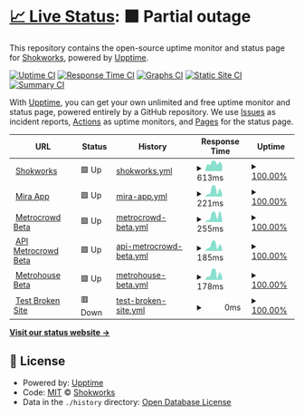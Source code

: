 # [📈 Live Status](https://shokworks.github.io/upptime): <!--live status--> **🟧 Partial outage**

This repository contains the open-source uptime monitor and status page for [Shokworks](https://shokworks.github.io/upptime), powered by [Upptime](https://github.com/upptime/upptime).

[![Uptime CI](https://github.com/shokworks/upptime/workflows/Uptime%20CI/badge.svg)](https://github.com/shokworks/upptime/actions?query=workflow%3A%22Uptime+CI%22)
[![Response Time CI](https://github.com/shokworks/upptime/workflows/Response%20Time%20CI/badge.svg)](https://github.com/shokworks/upptime/actions?query=workflow%3A%22Response+Time+CI%22)
[![Graphs CI](https://github.com/shokworks/upptime/workflows/Graphs%20CI/badge.svg)](https://github.com/shokworks/upptime/actions?query=workflow%3A%22Graphs+CI%22)
[![Static Site CI](https://github.com/shokworks/upptime/workflows/Static%20Site%20CI/badge.svg)](https://github.com/shokworks/upptime/actions?query=workflow%3A%22Static+Site+CI%22)
[![Summary CI](https://github.com/shokworks/upptime/workflows/Summary%20CI/badge.svg)](https://github.com/shokworks/upptime/actions?query=workflow%3A%22Summary+CI%22)

With [Upptime](https://upptime.js.org), you can get your own unlimited and free uptime monitor and status page, powered entirely by a GitHub repository. We use [Issues](https://github.com/shokworks/upptime/issues) as incident reports, [Actions](https://github.com/shokworks/upptime/actions) as uptime monitors, and [Pages](https://shokworks.github.io/upptime) for the status page.

<!--start: status pages-->
<!-- This summary is generated by Upptime (https://github.com/upptime/upptime) -->
<!-- Do not edit this manually, your changes will be overwritten -->
<!-- prettier-ignore -->
| URL | Status | History | Response Time | Uptime |
| --- | ------ | ------- | ------------- | ------ |
| <img alt="" src="https://favicons.githubusercontent.com/shokworks.io" height="13"> [Shokworks](https://shokworks.io) | 🟩 Up | [shokworks.yml](https://github.com/shokworks/upptime/commits/HEAD/history/shokworks.yml) | <details><summary><img alt="Response time graph" src="./graphs/shokworks/response-time-week.png" height="20"> 613ms</summary><br><a href="https://shokworks.github.io/upptime/history/shokworks"><img alt="Response time 958" src="https://img.shields.io/endpoint?url=https%3A%2F%2Fraw.githubusercontent.com%2Fshokworks%2Fupptime%2FHEAD%2Fapi%2Fshokworks%2Fresponse-time.json"></a><br><a href="https://shokworks.github.io/upptime/history/shokworks"><img alt="24-hour response time 489" src="https://img.shields.io/endpoint?url=https%3A%2F%2Fraw.githubusercontent.com%2Fshokworks%2Fupptime%2FHEAD%2Fapi%2Fshokworks%2Fresponse-time-day.json"></a><br><a href="https://shokworks.github.io/upptime/history/shokworks"><img alt="7-day response time 613" src="https://img.shields.io/endpoint?url=https%3A%2F%2Fraw.githubusercontent.com%2Fshokworks%2Fupptime%2FHEAD%2Fapi%2Fshokworks%2Fresponse-time-week.json"></a><br><a href="https://shokworks.github.io/upptime/history/shokworks"><img alt="30-day response time 638" src="https://img.shields.io/endpoint?url=https%3A%2F%2Fraw.githubusercontent.com%2Fshokworks%2Fupptime%2FHEAD%2Fapi%2Fshokworks%2Fresponse-time-month.json"></a><br><a href="https://shokworks.github.io/upptime/history/shokworks"><img alt="1-year response time 958" src="https://img.shields.io/endpoint?url=https%3A%2F%2Fraw.githubusercontent.com%2Fshokworks%2Fupptime%2FHEAD%2Fapi%2Fshokworks%2Fresponse-time-year.json"></a></details> | <details><summary><a href="https://shokworks.github.io/upptime/history/shokworks">100.00%</a></summary><a href="https://shokworks.github.io/upptime/history/shokworks"><img alt="All-time uptime 100.00%" src="https://img.shields.io/endpoint?url=https%3A%2F%2Fraw.githubusercontent.com%2Fshokworks%2Fupptime%2FHEAD%2Fapi%2Fshokworks%2Fuptime.json"></a><br><a href="https://shokworks.github.io/upptime/history/shokworks"><img alt="24-hour uptime 100.00%" src="https://img.shields.io/endpoint?url=https%3A%2F%2Fraw.githubusercontent.com%2Fshokworks%2Fupptime%2FHEAD%2Fapi%2Fshokworks%2Fuptime-day.json"></a><br><a href="https://shokworks.github.io/upptime/history/shokworks"><img alt="7-day uptime 100.00%" src="https://img.shields.io/endpoint?url=https%3A%2F%2Fraw.githubusercontent.com%2Fshokworks%2Fupptime%2FHEAD%2Fapi%2Fshokworks%2Fuptime-week.json"></a><br><a href="https://shokworks.github.io/upptime/history/shokworks"><img alt="30-day uptime 100.00%" src="https://img.shields.io/endpoint?url=https%3A%2F%2Fraw.githubusercontent.com%2Fshokworks%2Fupptime%2FHEAD%2Fapi%2Fshokworks%2Fuptime-month.json"></a><br><a href="https://shokworks.github.io/upptime/history/shokworks"><img alt="1-year uptime 100.00%" src="https://img.shields.io/endpoint?url=https%3A%2F%2Fraw.githubusercontent.com%2Fshokworks%2Fupptime%2FHEAD%2Fapi%2Fshokworks%2Fuptime-year.json"></a></details>
| <img alt="" src="https://favicons.githubusercontent.com/app.miraapp.io" height="13"> [Mira App](https://app.miraapp.io) | 🟩 Up | [mira-app.yml](https://github.com/shokworks/upptime/commits/HEAD/history/mira-app.yml) | <details><summary><img alt="Response time graph" src="./graphs/mira-app/response-time-week.png" height="20"> 221ms</summary><br><a href="https://shokworks.github.io/upptime/history/mira-app"><img alt="Response time 186" src="https://img.shields.io/endpoint?url=https%3A%2F%2Fraw.githubusercontent.com%2Fshokworks%2Fupptime%2FHEAD%2Fapi%2Fmira-app%2Fresponse-time.json"></a><br><a href="https://shokworks.github.io/upptime/history/mira-app"><img alt="24-hour response time 102" src="https://img.shields.io/endpoint?url=https%3A%2F%2Fraw.githubusercontent.com%2Fshokworks%2Fupptime%2FHEAD%2Fapi%2Fmira-app%2Fresponse-time-day.json"></a><br><a href="https://shokworks.github.io/upptime/history/mira-app"><img alt="7-day response time 221" src="https://img.shields.io/endpoint?url=https%3A%2F%2Fraw.githubusercontent.com%2Fshokworks%2Fupptime%2FHEAD%2Fapi%2Fmira-app%2Fresponse-time-week.json"></a><br><a href="https://shokworks.github.io/upptime/history/mira-app"><img alt="30-day response time 257" src="https://img.shields.io/endpoint?url=https%3A%2F%2Fraw.githubusercontent.com%2Fshokworks%2Fupptime%2FHEAD%2Fapi%2Fmira-app%2Fresponse-time-month.json"></a><br><a href="https://shokworks.github.io/upptime/history/mira-app"><img alt="1-year response time 186" src="https://img.shields.io/endpoint?url=https%3A%2F%2Fraw.githubusercontent.com%2Fshokworks%2Fupptime%2FHEAD%2Fapi%2Fmira-app%2Fresponse-time-year.json"></a></details> | <details><summary><a href="https://shokworks.github.io/upptime/history/mira-app">100.00%</a></summary><a href="https://shokworks.github.io/upptime/history/mira-app"><img alt="All-time uptime 100.00%" src="https://img.shields.io/endpoint?url=https%3A%2F%2Fraw.githubusercontent.com%2Fshokworks%2Fupptime%2FHEAD%2Fapi%2Fmira-app%2Fuptime.json"></a><br><a href="https://shokworks.github.io/upptime/history/mira-app"><img alt="24-hour uptime 100.00%" src="https://img.shields.io/endpoint?url=https%3A%2F%2Fraw.githubusercontent.com%2Fshokworks%2Fupptime%2FHEAD%2Fapi%2Fmira-app%2Fuptime-day.json"></a><br><a href="https://shokworks.github.io/upptime/history/mira-app"><img alt="7-day uptime 100.00%" src="https://img.shields.io/endpoint?url=https%3A%2F%2Fraw.githubusercontent.com%2Fshokworks%2Fupptime%2FHEAD%2Fapi%2Fmira-app%2Fuptime-week.json"></a><br><a href="https://shokworks.github.io/upptime/history/mira-app"><img alt="30-day uptime 100.00%" src="https://img.shields.io/endpoint?url=https%3A%2F%2Fraw.githubusercontent.com%2Fshokworks%2Fupptime%2FHEAD%2Fapi%2Fmira-app%2Fuptime-month.json"></a><br><a href="https://shokworks.github.io/upptime/history/mira-app"><img alt="1-year uptime 100.00%" src="https://img.shields.io/endpoint?url=https%3A%2F%2Fraw.githubusercontent.com%2Fshokworks%2Fupptime%2FHEAD%2Fapi%2Fmira-app%2Fuptime-year.json"></a></details>
| <img alt="" src="https://favicons.githubusercontent.com/app-beta.metrocrowd.io" height="13"> [Metrocrowd Beta](https://app-beta.metrocrowd.io) | 🟩 Up | [metrocrowd-beta.yml](https://github.com/shokworks/upptime/commits/HEAD/history/metrocrowd-beta.yml) | <details><summary><img alt="Response time graph" src="./graphs/metrocrowd-beta/response-time-week.png" height="20"> 255ms</summary><br><a href="https://shokworks.github.io/upptime/history/metrocrowd-beta"><img alt="Response time 206" src="https://img.shields.io/endpoint?url=https%3A%2F%2Fraw.githubusercontent.com%2Fshokworks%2Fupptime%2FHEAD%2Fapi%2Fmetrocrowd-beta%2Fresponse-time.json"></a><br><a href="https://shokworks.github.io/upptime/history/metrocrowd-beta"><img alt="24-hour response time 118" src="https://img.shields.io/endpoint?url=https%3A%2F%2Fraw.githubusercontent.com%2Fshokworks%2Fupptime%2FHEAD%2Fapi%2Fmetrocrowd-beta%2Fresponse-time-day.json"></a><br><a href="https://shokworks.github.io/upptime/history/metrocrowd-beta"><img alt="7-day response time 255" src="https://img.shields.io/endpoint?url=https%3A%2F%2Fraw.githubusercontent.com%2Fshokworks%2Fupptime%2FHEAD%2Fapi%2Fmetrocrowd-beta%2Fresponse-time-week.json"></a><br><a href="https://shokworks.github.io/upptime/history/metrocrowd-beta"><img alt="30-day response time 268" src="https://img.shields.io/endpoint?url=https%3A%2F%2Fraw.githubusercontent.com%2Fshokworks%2Fupptime%2FHEAD%2Fapi%2Fmetrocrowd-beta%2Fresponse-time-month.json"></a><br><a href="https://shokworks.github.io/upptime/history/metrocrowd-beta"><img alt="1-year response time 206" src="https://img.shields.io/endpoint?url=https%3A%2F%2Fraw.githubusercontent.com%2Fshokworks%2Fupptime%2FHEAD%2Fapi%2Fmetrocrowd-beta%2Fresponse-time-year.json"></a></details> | <details><summary><a href="https://shokworks.github.io/upptime/history/metrocrowd-beta">100.00%</a></summary><a href="https://shokworks.github.io/upptime/history/metrocrowd-beta"><img alt="All-time uptime 100.00%" src="https://img.shields.io/endpoint?url=https%3A%2F%2Fraw.githubusercontent.com%2Fshokworks%2Fupptime%2FHEAD%2Fapi%2Fmetrocrowd-beta%2Fuptime.json"></a><br><a href="https://shokworks.github.io/upptime/history/metrocrowd-beta"><img alt="24-hour uptime 100.00%" src="https://img.shields.io/endpoint?url=https%3A%2F%2Fraw.githubusercontent.com%2Fshokworks%2Fupptime%2FHEAD%2Fapi%2Fmetrocrowd-beta%2Fuptime-day.json"></a><br><a href="https://shokworks.github.io/upptime/history/metrocrowd-beta"><img alt="7-day uptime 100.00%" src="https://img.shields.io/endpoint?url=https%3A%2F%2Fraw.githubusercontent.com%2Fshokworks%2Fupptime%2FHEAD%2Fapi%2Fmetrocrowd-beta%2Fuptime-week.json"></a><br><a href="https://shokworks.github.io/upptime/history/metrocrowd-beta"><img alt="30-day uptime 100.00%" src="https://img.shields.io/endpoint?url=https%3A%2F%2Fraw.githubusercontent.com%2Fshokworks%2Fupptime%2FHEAD%2Fapi%2Fmetrocrowd-beta%2Fuptime-month.json"></a><br><a href="https://shokworks.github.io/upptime/history/metrocrowd-beta"><img alt="1-year uptime 100.00%" src="https://img.shields.io/endpoint?url=https%3A%2F%2Fraw.githubusercontent.com%2Fshokworks%2Fupptime%2FHEAD%2Fapi%2Fmetrocrowd-beta%2Fuptime-year.json"></a></details>
| <img alt="" src="https://favicons.githubusercontent.com/api-beta.metrocrowd.io" height="13"> [API Metrocrowd Beta](https://api-beta.metrocrowd.io/api/docs/) | 🟩 Up | [api-metrocrowd-beta.yml](https://github.com/shokworks/upptime/commits/HEAD/history/api-metrocrowd-beta.yml) | <details><summary><img alt="Response time graph" src="./graphs/api-metrocrowd-beta/response-time-week.png" height="20"> 185ms</summary><br><a href="https://shokworks.github.io/upptime/history/api-metrocrowd-beta"><img alt="Response time 159" src="https://img.shields.io/endpoint?url=https%3A%2F%2Fraw.githubusercontent.com%2Fshokworks%2Fupptime%2FHEAD%2Fapi%2Fapi-metrocrowd-beta%2Fresponse-time.json"></a><br><a href="https://shokworks.github.io/upptime/history/api-metrocrowd-beta"><img alt="24-hour response time 108" src="https://img.shields.io/endpoint?url=https%3A%2F%2Fraw.githubusercontent.com%2Fshokworks%2Fupptime%2FHEAD%2Fapi%2Fapi-metrocrowd-beta%2Fresponse-time-day.json"></a><br><a href="https://shokworks.github.io/upptime/history/api-metrocrowd-beta"><img alt="7-day response time 185" src="https://img.shields.io/endpoint?url=https%3A%2F%2Fraw.githubusercontent.com%2Fshokworks%2Fupptime%2FHEAD%2Fapi%2Fapi-metrocrowd-beta%2Fresponse-time-week.json"></a><br><a href="https://shokworks.github.io/upptime/history/api-metrocrowd-beta"><img alt="30-day response time 211" src="https://img.shields.io/endpoint?url=https%3A%2F%2Fraw.githubusercontent.com%2Fshokworks%2Fupptime%2FHEAD%2Fapi%2Fapi-metrocrowd-beta%2Fresponse-time-month.json"></a><br><a href="https://shokworks.github.io/upptime/history/api-metrocrowd-beta"><img alt="1-year response time 159" src="https://img.shields.io/endpoint?url=https%3A%2F%2Fraw.githubusercontent.com%2Fshokworks%2Fupptime%2FHEAD%2Fapi%2Fapi-metrocrowd-beta%2Fresponse-time-year.json"></a></details> | <details><summary><a href="https://shokworks.github.io/upptime/history/api-metrocrowd-beta">100.00%</a></summary><a href="https://shokworks.github.io/upptime/history/api-metrocrowd-beta"><img alt="All-time uptime 100.00%" src="https://img.shields.io/endpoint?url=https%3A%2F%2Fraw.githubusercontent.com%2Fshokworks%2Fupptime%2FHEAD%2Fapi%2Fapi-metrocrowd-beta%2Fuptime.json"></a><br><a href="https://shokworks.github.io/upptime/history/api-metrocrowd-beta"><img alt="24-hour uptime 100.00%" src="https://img.shields.io/endpoint?url=https%3A%2F%2Fraw.githubusercontent.com%2Fshokworks%2Fupptime%2FHEAD%2Fapi%2Fapi-metrocrowd-beta%2Fuptime-day.json"></a><br><a href="https://shokworks.github.io/upptime/history/api-metrocrowd-beta"><img alt="7-day uptime 100.00%" src="https://img.shields.io/endpoint?url=https%3A%2F%2Fraw.githubusercontent.com%2Fshokworks%2Fupptime%2FHEAD%2Fapi%2Fapi-metrocrowd-beta%2Fuptime-week.json"></a><br><a href="https://shokworks.github.io/upptime/history/api-metrocrowd-beta"><img alt="30-day uptime 100.00%" src="https://img.shields.io/endpoint?url=https%3A%2F%2Fraw.githubusercontent.com%2Fshokworks%2Fupptime%2FHEAD%2Fapi%2Fapi-metrocrowd-beta%2Fuptime-month.json"></a><br><a href="https://shokworks.github.io/upptime/history/api-metrocrowd-beta"><img alt="1-year uptime 100.00%" src="https://img.shields.io/endpoint?url=https%3A%2F%2Fraw.githubusercontent.com%2Fshokworks%2Fupptime%2FHEAD%2Fapi%2Fapi-metrocrowd-beta%2Fuptime-year.json"></a></details>
| <img alt="" src="https://favicons.githubusercontent.com/app-beta.metrohouse.io" height="13"> [Metrohouse Beta](https://app-beta.metrohouse.io) | 🟩 Up | [metrohouse-beta.yml](https://github.com/shokworks/upptime/commits/HEAD/history/metrohouse-beta.yml) | <details><summary><img alt="Response time graph" src="./graphs/metrohouse-beta/response-time-week.png" height="20"> 178ms</summary><br><a href="https://shokworks.github.io/upptime/history/metrohouse-beta"><img alt="Response time 157" src="https://img.shields.io/endpoint?url=https%3A%2F%2Fraw.githubusercontent.com%2Fshokworks%2Fupptime%2FHEAD%2Fapi%2Fmetrohouse-beta%2Fresponse-time.json"></a><br><a href="https://shokworks.github.io/upptime/history/metrohouse-beta"><img alt="24-hour response time 98" src="https://img.shields.io/endpoint?url=https%3A%2F%2Fraw.githubusercontent.com%2Fshokworks%2Fupptime%2FHEAD%2Fapi%2Fmetrohouse-beta%2Fresponse-time-day.json"></a><br><a href="https://shokworks.github.io/upptime/history/metrohouse-beta"><img alt="7-day response time 178" src="https://img.shields.io/endpoint?url=https%3A%2F%2Fraw.githubusercontent.com%2Fshokworks%2Fupptime%2FHEAD%2Fapi%2Fmetrohouse-beta%2Fresponse-time-week.json"></a><br><a href="https://shokworks.github.io/upptime/history/metrohouse-beta"><img alt="30-day response time 201" src="https://img.shields.io/endpoint?url=https%3A%2F%2Fraw.githubusercontent.com%2Fshokworks%2Fupptime%2FHEAD%2Fapi%2Fmetrohouse-beta%2Fresponse-time-month.json"></a><br><a href="https://shokworks.github.io/upptime/history/metrohouse-beta"><img alt="1-year response time 157" src="https://img.shields.io/endpoint?url=https%3A%2F%2Fraw.githubusercontent.com%2Fshokworks%2Fupptime%2FHEAD%2Fapi%2Fmetrohouse-beta%2Fresponse-time-year.json"></a></details> | <details><summary><a href="https://shokworks.github.io/upptime/history/metrohouse-beta">100.00%</a></summary><a href="https://shokworks.github.io/upptime/history/metrohouse-beta"><img alt="All-time uptime 99.98%" src="https://img.shields.io/endpoint?url=https%3A%2F%2Fraw.githubusercontent.com%2Fshokworks%2Fupptime%2FHEAD%2Fapi%2Fmetrohouse-beta%2Fuptime.json"></a><br><a href="https://shokworks.github.io/upptime/history/metrohouse-beta"><img alt="24-hour uptime 100.00%" src="https://img.shields.io/endpoint?url=https%3A%2F%2Fraw.githubusercontent.com%2Fshokworks%2Fupptime%2FHEAD%2Fapi%2Fmetrohouse-beta%2Fuptime-day.json"></a><br><a href="https://shokworks.github.io/upptime/history/metrohouse-beta"><img alt="7-day uptime 100.00%" src="https://img.shields.io/endpoint?url=https%3A%2F%2Fraw.githubusercontent.com%2Fshokworks%2Fupptime%2FHEAD%2Fapi%2Fmetrohouse-beta%2Fuptime-week.json"></a><br><a href="https://shokworks.github.io/upptime/history/metrohouse-beta"><img alt="30-day uptime 100.00%" src="https://img.shields.io/endpoint?url=https%3A%2F%2Fraw.githubusercontent.com%2Fshokworks%2Fupptime%2FHEAD%2Fapi%2Fmetrohouse-beta%2Fuptime-month.json"></a><br><a href="https://shokworks.github.io/upptime/history/metrohouse-beta"><img alt="1-year uptime 99.98%" src="https://img.shields.io/endpoint?url=https%3A%2F%2Fraw.githubusercontent.com%2Fshokworks%2Fupptime%2FHEAD%2Fapi%2Fmetrohouse-beta%2Fuptime-year.json"></a></details>
| <img alt="" src="https://favicons.githubusercontent.com/thissitedoesnotexist.koj.co" height="13"> [Test Broken Site](https://thissitedoesnotexist.koj.co) | 🟥 Down | [test-broken-site.yml](https://github.com/shokworks/upptime/commits/HEAD/history/test-broken-site.yml) | <details><summary><img alt="Response time graph" src="./graphs/test-broken-site/response-time-week.png" height="20"> 0ms</summary><br><a href="https://shokworks.github.io/upptime/history/test-broken-site"><img alt="Response time 0" src="https://img.shields.io/endpoint?url=https%3A%2F%2Fraw.githubusercontent.com%2Fshokworks%2Fupptime%2FHEAD%2Fapi%2Ftest-broken-site%2Fresponse-time.json"></a><br><a href="https://shokworks.github.io/upptime/history/test-broken-site"><img alt="24-hour response time 0" src="https://img.shields.io/endpoint?url=https%3A%2F%2Fraw.githubusercontent.com%2Fshokworks%2Fupptime%2FHEAD%2Fapi%2Ftest-broken-site%2Fresponse-time-day.json"></a><br><a href="https://shokworks.github.io/upptime/history/test-broken-site"><img alt="7-day response time 0" src="https://img.shields.io/endpoint?url=https%3A%2F%2Fraw.githubusercontent.com%2Fshokworks%2Fupptime%2FHEAD%2Fapi%2Ftest-broken-site%2Fresponse-time-week.json"></a><br><a href="https://shokworks.github.io/upptime/history/test-broken-site"><img alt="30-day response time 0" src="https://img.shields.io/endpoint?url=https%3A%2F%2Fraw.githubusercontent.com%2Fshokworks%2Fupptime%2FHEAD%2Fapi%2Ftest-broken-site%2Fresponse-time-month.json"></a><br><a href="https://shokworks.github.io/upptime/history/test-broken-site"><img alt="1-year response time 0" src="https://img.shields.io/endpoint?url=https%3A%2F%2Fraw.githubusercontent.com%2Fshokworks%2Fupptime%2FHEAD%2Fapi%2Ftest-broken-site%2Fresponse-time-year.json"></a></details> | <details><summary><a href="https://shokworks.github.io/upptime/history/test-broken-site">100.00%</a></summary><a href="https://shokworks.github.io/upptime/history/test-broken-site"><img alt="All-time uptime 100.00%" src="https://img.shields.io/endpoint?url=https%3A%2F%2Fraw.githubusercontent.com%2Fshokworks%2Fupptime%2FHEAD%2Fapi%2Ftest-broken-site%2Fuptime.json"></a><br><a href="https://shokworks.github.io/upptime/history/test-broken-site"><img alt="24-hour uptime 100.00%" src="https://img.shields.io/endpoint?url=https%3A%2F%2Fraw.githubusercontent.com%2Fshokworks%2Fupptime%2FHEAD%2Fapi%2Ftest-broken-site%2Fuptime-day.json"></a><br><a href="https://shokworks.github.io/upptime/history/test-broken-site"><img alt="7-day uptime 100.00%" src="https://img.shields.io/endpoint?url=https%3A%2F%2Fraw.githubusercontent.com%2Fshokworks%2Fupptime%2FHEAD%2Fapi%2Ftest-broken-site%2Fuptime-week.json"></a><br><a href="https://shokworks.github.io/upptime/history/test-broken-site"><img alt="30-day uptime 100.00%" src="https://img.shields.io/endpoint?url=https%3A%2F%2Fraw.githubusercontent.com%2Fshokworks%2Fupptime%2FHEAD%2Fapi%2Ftest-broken-site%2Fuptime-month.json"></a><br><a href="https://shokworks.github.io/upptime/history/test-broken-site"><img alt="1-year uptime 100.00%" src="https://img.shields.io/endpoint?url=https%3A%2F%2Fraw.githubusercontent.com%2Fshokworks%2Fupptime%2FHEAD%2Fapi%2Ftest-broken-site%2Fuptime-year.json"></a></details>

<!--end: status pages-->

[**Visit our status website →**](https://shokworks.github.io/upptime)

## 📄 License

- Powered by: [Upptime](https://github.com/upptime/upptime)
- Code: [MIT](./LICENSE) © [Shokworks](https://shokworks.github.io/upptime)
- Data in the `./history` directory: [Open Database License](https://opendatacommons.org/licenses/odbl/1-0/)

